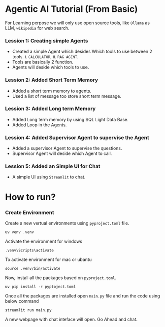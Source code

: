 # Agentic AI Tutorial (From Basic)

For Learning perpose we will only use open source tools, like `Ollama` as LLM, `wikipedia` for web search.

### Lession 1: Creating simple Agents
- Created a simple Agent which desides Which tools to use between 2 tools. i. `CALCULATOR`, ii. `RAG AGENT`.
- Tools are basically 2 function.
- Agents will deside which tools to use.

### Lession 2: Added Short Term Memory
- Added a short term memory to agents.
- Used a list of message too store short term message.

### Lession 3: Added Long term Memory
- Added Long term memory by using SQL Light Data Base.
- Added Loop in the Agents.

### Lession 4: Added Supervisor Agent to supervise the Agent
- Added a supervisor Agent to supervise the questions.
- Supervisor Agent will deside which Agent to call.

### Lession 5: Added an Simple UI for Chat
- A simple UI using `Streamlit` to chat.

# How to run?
### Create Environment
Create a new vertual environments using `pyproject.toml` file.
```
uv venv .venv
```
Activate the environment for windows
```
.venv\Scripts\activate
```
To activate environment for mac or ubantu
```
source .venv/bin/activate
```

Now, install all the packages based on `pyproject.toml`.
```
uv pip install -r pyptoject.toml
```
Once all the packages are installed open `main.py` file and run the code using below command
```
streamlit run main.py
```
A new webpage with chat inteface will open. Go Ahead and chat.
